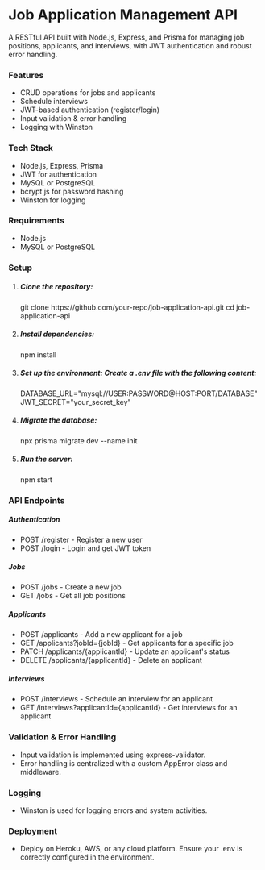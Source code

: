 <h1>Job Application Management API</h1>
<p>A RESTful API built with Node.js, Express, and Prisma for managing job positions, applicants, and interviews, with JWT authentication and robust error handling.</p>
<h3>Features</h3>
<ul>
  <li>CRUD operations for jobs and applicants</li>
  <li>Schedule interviews</li>
  <li>JWT-based authentication (register/login)</li>
  <li>Input validation & error handling</li>
  <li>Logging with Winston</li>
</ul>
<h3>Tech Stack</h3>
<ul>
  <li>Node.js, Express, Prisma</li>
  <li>JWT for authentication</li>
  <li>MySQL or PostgreSQL</li>
  <li>bcrypt.js for password hashing</li>
  <li>Winston for logging</li>
</ul>
<h3>Requirements</h3>
<ul>
  <li>Node.js</li>
  <li>MySQL or PostgreSQL</li>
</ul>
<h3>Setup</h3>
<ol>
  <li>
    <h5>Clone the repository:</h5>
    git clone https://github.com/your-repo/job-application-api.git
    cd job-application-api
  </li>
  <li>
    <h5>Install dependencies:</h5>
    npm install
  </li>
  <li>
    <h5>Set up the environment: Create a .env file with the following content:</h5>
    DATABASE_URL="mysql://USER:PASSWORD@HOST:PORT/DATABASE"
    JWT_SECRET="your_secret_key"
  </li>
  <li>
    <h5>Migrate the database:</h5>
    npx prisma migrate dev --name init
  </li>
  <li>
    <h5>Run the server:</h5>
    npm start
  </li>
</ol>
<h3>API Endpoints</h3>
<h5>Authentication</h5>
<ul>
  <li>POST /register - Register a new user</li>
  <li>POST /login - Login and get JWT token</li>
</ul>
<h5>Jobs</h5>
<ul>
  <li>POST /jobs - Create a new job</li>
  <li>GET /jobs - Get all job positions</li>
</ul>
<h5>Applicants</h5>
<ul>
  <li>POST /applicants - Add a new applicant for a job</li>
  <li>GET /applicants?jobId={jobId} - Get applicants for a specific job</li>
  <li>PATCH /applicants/{applicantId} - Update an applicant's status</li>
  <li>DELETE /applicants/{applicantId} - Delete an applicant</li>
</ul>
<h5>Interviews</h5>
<ul>
  <li>POST /interviews - Schedule an interview for an applicant</li>
  <li>GET /interviews?applicantId={applicantId} - Get interviews for an applicant</li>
</ul>
<h3>Validation & Error Handling</h3>
<ul>
  <li>Input validation is implemented using express-validator.</li>
  <li>Error handling is centralized with a custom AppError class and middleware.</li>
</ul>
<h3>Logging</h3>
<ul>
  <li>Winston is used for logging errors and system activities.</li>
</ul>
<h3>Deployment</h3>
<ul>
  <li>Deploy on Heroku, AWS, or any cloud platform. Ensure your .env is correctly configured in the environment.</li>
</ul>
